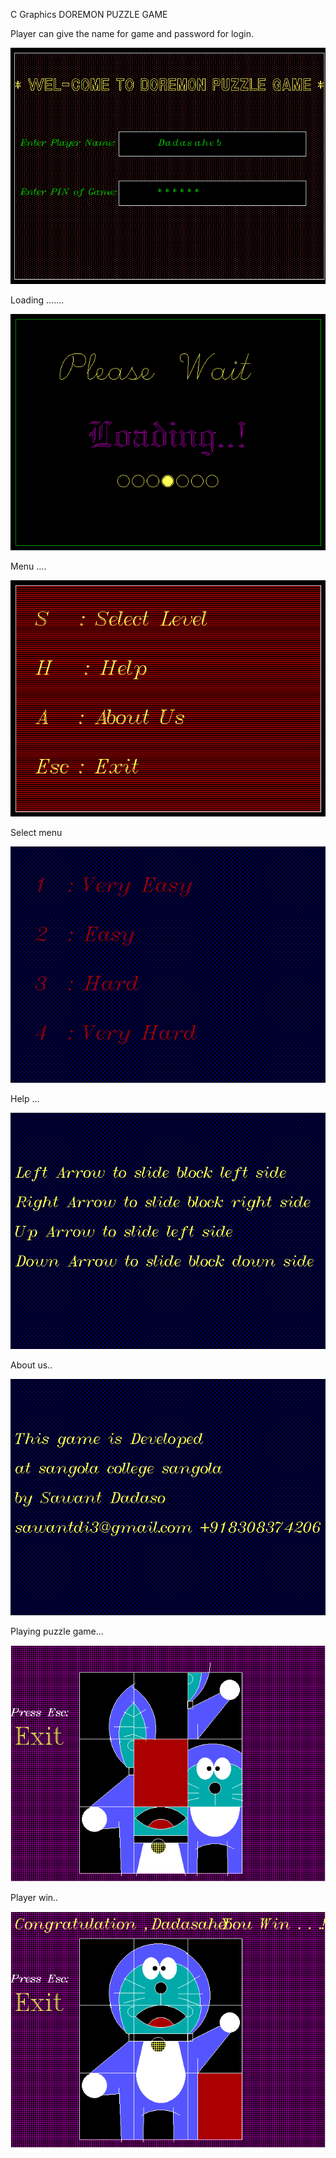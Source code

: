 C Graphics DOREMON PUZZLE GAME

Player can give the name for game and password for login.

![](https://github.com/Dadasaheb-Sawant/C-Graphics-Doremon-Puzzle-game/blob/master/Screenshot%20(105).png)

Loading .......

![](https://github.com/Dadasaheb-Sawant/C-Graphics-Doremon-Puzzle-game/blob/master/Screenshot%20(106).png)

Menu ....

![](https://github.com/Dadasaheb-Sawant/C-Graphics-Doremon-Puzzle-game/blob/master/Screenshot%20(107).png)


Select menu

![](https://github.com/Dadasaheb-Sawant/C-Graphics-Doremon-Puzzle-game/blob/master/Screenshot%20(108).png)

Help ...

![](https://github.com/Dadasaheb-Sawant/C-Graphics-Doremon-Puzzle-game/blob/master/Screenshot%20(109).png)

About us..

![](https://github.com/Dadasaheb-Sawant/C-Graphics-Doremon-Puzzle-game/blob/master/Screenshot%20(110).png)

Playing puzzle game...

![](https://github.com/Dadasaheb-Sawant/C-Graphics-Doremon-Puzzle-game/blob/master/Screenshot%20(111).png)

Player win..

![](https://github.com/Dadasaheb-Sawant/C-Graphics-Doremon-Puzzle-game/blob/master/Screenshot%20(112).png)
